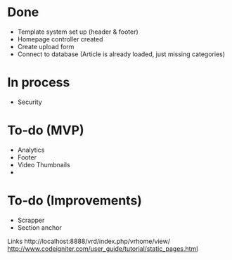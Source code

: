 # Done
- Template system set up (header & footer)
- Homepage controller created
- Create upload form
- Connect to database (Article is already loaded, just missing categories)


# In process
- Security



# To-do (MVP)
- Analytics
- Footer
- Video Thumbnails
-



# To-do (Improvements)
- Scrapper
- Section anchor






Links
http://localhost:8888/vrd/index.php/vrhome/view/
http://www.codeigniter.com/user_guide/tutorial/static_pages.html
